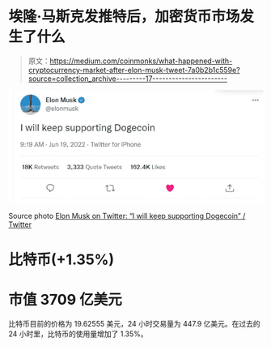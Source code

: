 # 埃隆·马斯克发推特后，加密货币市场发生了什么

> 原文：<https://medium.com/coinmonks/what-happened-with-cryptocurrency-market-after-elon-musk-tweet-7a0b2b1c559e?source=collection_archive---------17----------------------->

![](img/c55bee1886c5d9557b97a7aaa01fe33c.png)

Source photo [Elon Musk on Twitter: “I will keep supporting Dogecoin” / Twitter](https://twitter.com/elonmusk/status/1538406040374595585)

# 比特币(+1.35%)

# 市值 3709 亿美元

比特币目前的价格为 19.62555 美元，24 小时交易量为 447.9 亿美元。在过去的 24 小时里，比特币的使用量增加了 1.35%。